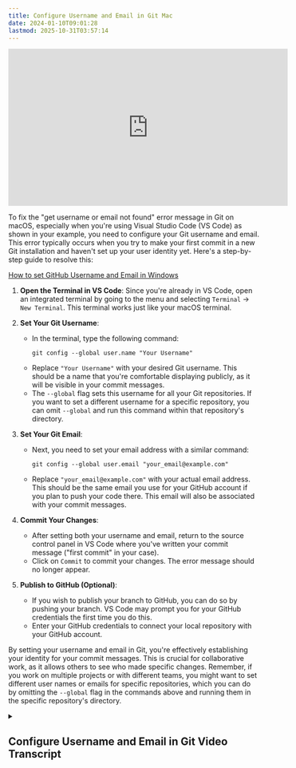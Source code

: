 ```yaml
---
title: Configure Username and Email in Git Mac
date: 2024-01-10T09:01:28
lastmod: 2025-10-31T03:57:14
---
```


<div class="iframe-16-9-container">
<iframe class="youTubeIframe" width="560" height="315" src="https://www.youtube.com/embed/RT-1Zywrse8?si=rpQW-Y3Y2KRoMDyB?rel=0" title="YouTube video player" frameborder="0" allow="accelerometer; autoplay; clipboard-write; encrypted-media; gyroscope; picture-in-picture; web-share" referrerpolicy="strict-origin-when-cross-origin" allowfullscreen></iframe>
</div>

To fix the "get username or email not found" error message in Git on macOS, especially when you're using Visual Studio Code (VS Code) as shown in your example, you need to configure your Git username and email. This error typically occurs when you try to make your first commit in a new Git installation and haven't set up your user identity yet. Here's a step-by-step guide to resolve this:

[How to set GitHub Username and Email in Windows](./configure-username-email-in-git-windows.md)

1. **Open the Terminal in VS Code**: Since you're already in VS Code, open an integrated terminal by going to the menu and selecting `Terminal` -> `New Terminal`. This terminal works just like your macOS terminal.

2. **Set Your Git Username**:

   - In the terminal, type the following command:
     ```shell
     git config --global user.name "Your Username"
     ```
   - Replace `"Your Username"` with your desired Git username. This should be a name that you're comfortable displaying publicly, as it will be visible in your commit messages.
   - The `--global` flag sets this username for all your Git repositories. If you want to set a different username for a specific repository, you can omit `--global` and run this command within that repository's directory.

3. **Set Your Git Email**:

   - Next, you need to set your email address with a similar command:
     ```shell
     git config --global user.email "your_email@example.com"
     ```
   - Replace `"your_email@example.com"` with your actual email address. This should be the same email you use for your GitHub account if you plan to push your code there. This email will also be associated with your commit messages.

4. **Commit Your Changes**:

   - After setting both your username and email, return to the source control panel in VS Code where you've written your commit message ("first commit" in your case).
   - Click on `Commit` to commit your changes. The error message should no longer appear.

5. **Publish to GitHub (Optional)**:
   - If you wish to publish your branch to GitHub, you can do so by pushing your branch. VS Code may prompt you for your GitHub credentials the first time you do this.
   - Enter your GitHub credentials to connect your local repository with your GitHub account.

By setting your username and email in Git, you're effectively establishing your identity for your commit messages. This is crucial for collaborative work, as it allows others to see who made specific changes. Remember, if you work on multiple projects or with different teams, you might want to set different user names or emails for specific repositories, which you can do by omitting the `--global` flag in the commands above and running them in the specific repository's directory.

<details>
<summary>

## Configure Username and Email in Git Video Transcript

</summary>

In this programming for artist tutorial I'm going to show you how to fix the get username or email not found error message when you try to make your first commit. Here I am in Visual Studio Code. I have some HTML boiler plate and I have a commit message that says "first commit". And then I want to click commit. Now I get this error message that says "make sure you configure your user.name and user.email in git." I'll click cancel. So how do I do that?

If I go up to the menu and I click Terminal - New Terminal, this can also be done directly in the Mac OS terminal, I need to type a couple commands. The first command I'm going to type is "git config --global user.name" and then my username. Replace this with your own username and then you have your username set for all your git installations. You can also change this per repository or per project folder in many different ways. Next I need to set my email. I'll type a second command very similar to the first. This is git config --global user.email and then my email. Once that is set then we can go ahead and click commit and we no longer have an error message. Then we can publish our branch to GitHub if we so choose after we enter in our GitHub credentials. So hopefully this helps you fix the get username and email not found error on Mac OS.

</details>
